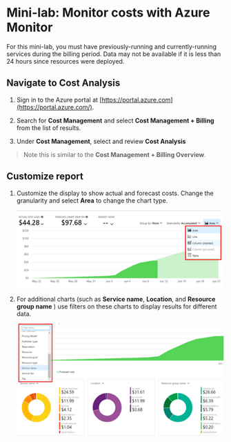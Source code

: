 # Mini-lab: Monitor costs with Azure Monitor

For this mini-lab, you must have previously-running and currently-running services during the billing period. Data may not be available if it is less than 24 hours since resources were deployed.

## Navigate to Cost Analysis

1. Sign in to the Azure portal at [https://portal.azure.com](https://portal.azure.com/).

1. Search for **Cost Management** and select **Cost Management + Billing** from the list of results.

1. Under **Cost Management**, select and review **Cost Analysis** 
> Note this is similar to the **Cost Management + Billing Overview**.

## Customize report

1. Customize the display to show actual and forecast costs. Change the granularity and select **Area** to change the chart type.

    ![Screenshot of Azure Monitor cost report, with chart type list highlighted.](../../Linked_Image_Files/Azure_Monitor_customize_cost_report.png)
    
1. For additional charts (such as **Service name**, **Location**, and **Resource group name** ) use filters on these charts to display results for different data.

    ![Screenshot of Azure Monitor cost report, with filter list highlighted.](../../Linked_Image_Files/Azure_Monitor_costs.png)
